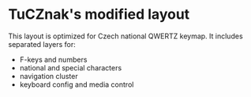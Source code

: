# TuCZnak's modified layout

This layout is optimized for Czech national QWERTZ keymap.
It includes separated layers for:
 - F-keys and numbers
 - national and special characters
 - navigation cluster
 - keyboard config and media control
